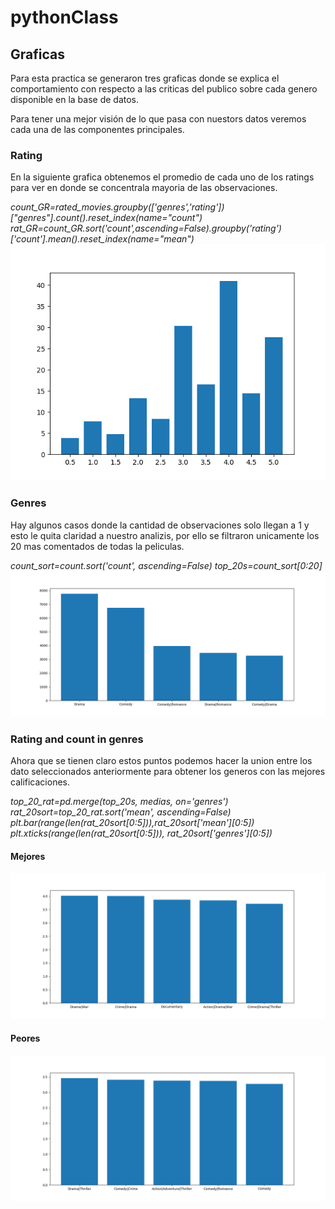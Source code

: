 # pythonClass


## Graficas

Para esta practica se generaron tres graficas donde se explica el comportamiento con respecto a las criticas del publico sobre cada genero disponible en la base de datos.

Para tener una mejor visión de lo que pasa con nuestors datos veremos cada una de las componentes principales.

### Rating
En la siguiente grafica obtenemos el promedio de cada uno de los ratings para ver en donde se concentrala mayoria de las observaciones.

*count_GR=rated_movies.groupby(['genres','rating'])["genres"].count().reset_index(name="count")*
*rat_GR=count_GR.sort('count',ascending=False).groupby('rating')['count'].mean().reset_index(name="mean")*
![alt text](https://github.com/drefk99/pythonClass/blob/master/figure_1-5.png)

### Genres
Hay algunos casos donde la cantidad de observaciones solo llegan a 1 y esto le quita claridad a nuestro analizis, por ello se filtraron unicamente los 20 mas comentados de todas la peliculas.

*count_sort=count.sort('count', ascending=False)*
*top_20s=count_sort[0:20]*
![alt text](https://github.com/drefk99/pythonClass/blob/master/figure_1-4.png)

### Rating and count in genres

Ahora que se tienen claro estos puntos podemos hacer la union entre los dato seleccionados anteriormente para obtener los generos con las mejores calificaciones.

*top_20_rat=pd.merge(top_20s, medias, on='genres')*
*rat_20sort=top_20_rat.sort('mean', ascending=False)* 
*plt.bar(range(len(rat_20sort[0:5])),rat_20sort['mean'][0:5])*
*plt.xticks(range(len(rat_20sort[0:5])), rat_20sort['genres'][0:5])*

#### Mejores
![alt text](https://github.com/drefk99/pythonClass/blob/master/figure_1-6.png)

#### Peores 
![alt text](https://github.com/drefk99/pythonClass/blob/master/figure_1-7.png)
